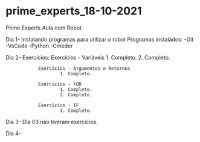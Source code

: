 # prime_experts_18-10-2021
Prime Experts Aula com Robot

Dia 1-
        Instalando programas para utilizar o robot
        Programas instalados:
               -Git
               -VsCode
               -Python
               -Cmeder

Dia 2-
        Exercícios:
                Exercícios - Variáveis
                        1. Completo.
                        2. Completo.

                Exercícios - Argumentos e Retornos
                        1. Completo.

                Exercícios - FOR
                        1. Completo.
                        2. Completo.
                
                Exercícios - IF
                        1. Completo.

Dia 3-
                Dia 03 não tiveram exercícios.

Dia 4-

        